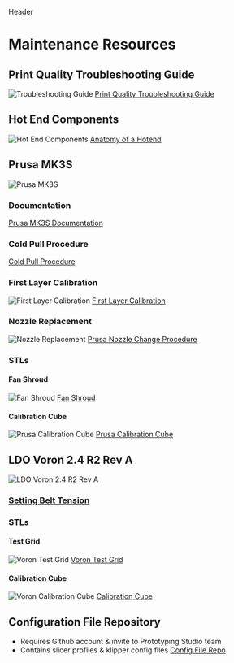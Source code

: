 Header
# Maintenance Resources

## Print Quality Troubleshooting Guide
![Troubleshooting Guide](attachments/visual_troubleshooting.png)
[Print Quality Troubleshooting Guide](https://www.simplify3d.com/resources/print-quality-troubleshooting/)
## Hot End Components
![Hot End Components](attachments/e3d_v6_hotend.png)
[Anatomy of a Hotend](https://e3d-online.com/blogs/news/anatomy-of-a-hotend)
## Prusa MK3S
![Prusa MK3S](attachments/prusa_mk3s.png)
### Documentation
[Prusa MK3S Documentation](https://help.prusa3d.com/tag/mk3s)
### Cold Pull Procedure
[Cold Pull Procedure](https://help.prusa3d.com/article/cold-pull-mk3s-mk2-5s_2075)
### First Layer Calibration
![First Layer Calibration](attachments/first_layer_calibration.png)
[First Layer Calibration](https://help.prusa3d.com/article/first-layer-calibration-i3_112364)
### Nozzle Replacement
![Nozzle Replacement](attachments/nozzle_replacement.png)
[Prusa Nozzle Change Procedure](https://help.prusa3d.com/article/changing-or-replacing-the-nozzle-mk2-5s-mk3s-mk3s-mk3-5_2069)
### STLs

#### Fan Shroud
![Fan Shroud](attachments/prusa_fan_shroud.png)
[Fan Shroud](attachments/fan-shroud.stl)
#### Calibration Cube
![Prusa Calibration Cube](attachments/prusa_calibration_cube.png)
[Prusa Calibration Cube](attachments/cube_prusa_v1.stl)
## LDO Voron 2.4 R2 Rev A
![LDO Voron 2.4 R2 Rev A](attachments/voron_v2.4.png)
### [Setting Belt Tension](https://docs.vorondesign.com/tuning/secondary_printer_tuning.html#belt-tension)
### STLs

#### Test Grid
![Voron Test Grid](attachments/voron_test_grid.png)
[Voron Test Grid](attachments/voron_test_grid_v2.stl)
#### Calibration Cube
![Voron Calibration Cube](attachments/voron_calibration_cube.png)
[Calibration Cube](attachments/voron_design_cube_v7.stl)
## Configuration File Repository
- Requires Github account & invite to Prototyping Studio team
- Contains slicer profiles & klipper config files
[Config File Repo](https://github.com/Prototyping-Studio/3dPrinters/tree/main)
